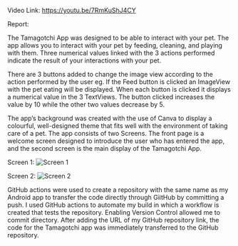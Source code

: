 Video Link: https://youtu.be/7RmKuShJ4CY

Report:

The Tamagotchi App was designed to be able to interact with your pet. The app allows you to interact with your pet by feeding, cleaning, and playing with them. Three
numerical values linked with the 3 actions performed indicate the result of your interactions with your pet. 

There are 3 buttons added to change the image view according to the action performed by the user eg. If the Feed button is clicked an ImageView with the pet eating will be displayed. When each button is clicked it displays a numerical value in the 3 TextViews. The button clicked increases the value by 10 while the other two values decrease by 5.

The app’s background was created with the use of Canva to display a colourful, well-designed theme that fits well with the environment of taking care of a pet.
The app consists of two Screens. The front page is a welcome screen designed to introduce the user who has entered the app, and the second screen is the main display of the Tamagotchi App. 

Screen 1:
![Screen 1](https://github.com/joshuarp17/MyPetApp/assets/163823348/f04e1820-0f5e-4bb4-b9b2-0bc6bc7a6628)

Screen 2:
![Screen 2](https://github.com/joshuarp17/MyPetApp/assets/163823348/a7d66587-675b-4cb1-bbde-1f8565757ec2)

GitHub actions were used to create a repository with the same name as my Android app to transfer the code directly through GiitHub by committing a push. I used GitHub actions to automate my build in which a workflow is created that tests the repository. Enabling Version Control allowed me to commit directory. After adding the URL of my GitHub repository link, the code for the Tamagotchi app was immediately transferred to the GitHub repository.

